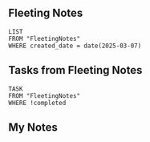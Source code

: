 
## Fleeting Notes
```dataview
LIST
FROM "FleetingNotes"
WHERE created_date = date(2025-03-07) 
```

## Tasks from Fleeting Notes
```dataview
TASK
FROM "FleetingNotes"
WHERE !completed
```

## My Notes
